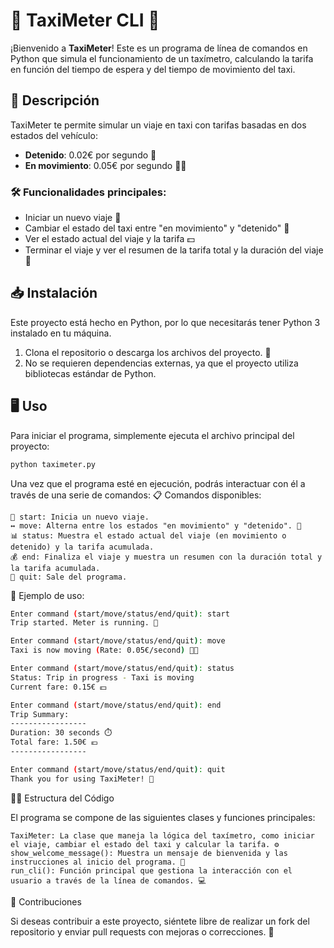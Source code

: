 # 🚖 **TaxiMeter CLI** 🚖

¡Bienvenido a **TaxiMeter**! Este es un programa de línea de comandos en Python que simula el funcionamiento de un taxímetro, calculando la tarifa en función del tiempo de espera y del tiempo de movimiento del taxi.

## 📜 Descripción

TaxiMeter te permite simular un viaje en taxi con tarifas basadas en dos estados del vehículo:

- **Detenido**: 0.02€ por segundo 🛑
- **En movimiento**: 0.05€ por segundo 🚗💨

### 🛠️ Funcionalidades principales:

- Iniciar un nuevo viaje 🏁
- Cambiar el estado del taxi entre "en movimiento" y "detenido" 🔄
- Ver el estado actual del viaje y la tarifa 💵
- Terminar el viaje y ver el resumen de la tarifa total y la duración del viaje 📝

## 📥 Instalación

Este proyecto está hecho en Python, por lo que necesitarás tener Python 3 instalado en tu máquina.

1. Clona el repositorio o descarga los archivos del proyecto. 🔽
2. No se requieren dependencias externas, ya que el proyecto utiliza bibliotecas estándar de Python.

## 🖥️ Uso

Para iniciar el programa, simplemente ejecuta el archivo principal del proyecto:

```bash
python taximeter.py
```
Una vez que el programa esté en ejecución, podrás interactuar con él a través de una serie de comandos:
📋 Comandos disponibles:

    🏁 start: Inicia un nuevo viaje. 
    ↔️ move: Alterna entre los estados "en movimiento" y "detenido". 🚗
    📊 status: Muestra el estado actual del viaje (en movimiento o detenido) y la tarifa acumulada. 
    💰 end: Finaliza el viaje y muestra un resumen con la duración total y la tarifa acumulada. 
    👋 quit: Sale del programa. 

📌 Ejemplo de uso:
```bash
Enter command (start/move/status/end/quit): start
Trip started. Meter is running. 🚖

Enter command (start/move/status/end/quit): move
Taxi is now moving (Rate: 0.05€/second) 🚗💨

Enter command (start/move/status/end/quit): status
Status: Trip in progress - Taxi is moving
Current fare: 0.15€ 💵

Enter command (start/move/status/end/quit): end
Trip Summary:
-----------------
Duration: 30 seconds ⏱️
Total fare: 1.50€ 💶
-----------------

Enter command (start/move/status/end/quit): quit
Thank you for using TaxiMeter! 🙏
```
🧑‍💻 Estructura del Código

El programa se compone de las siguientes clases y funciones principales:

    TaxiMeter: La clase que maneja la lógica del taxímetro, como iniciar el viaje, cambiar el estado del taxi y calcular la tarifa. ⚙️
    show_welcome_message(): Muestra un mensaje de bienvenida y las instrucciones al inicio del programa. 🎉
    run_cli(): Función principal que gestiona la interacción con el usuario a través de la línea de comandos. 💻

🤝 Contribuciones

Si deseas contribuir a este proyecto, siéntete libre de realizar un fork del repositorio y enviar pull requests con mejoras o correcciones. 🔧


